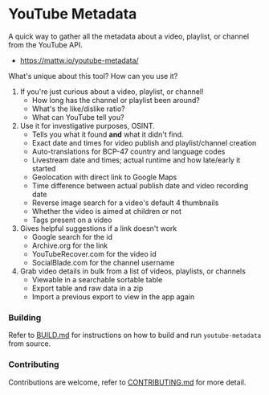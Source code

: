 # YouTube Metadata

A quick way to gather all the metadata about a video, playlist, or channel from the YouTube API.

- https://mattw.io/youtube-metadata/

What's unique about this tool? How can you use it?

1. If you're just curious about a video, playlist, or channel!
    - How long has the channel or playlist been around?
    - What's the like/dislike ratio?
    - What can YouTube tell you?
2. Use it for investigative purposes, OSINT.
    - Tells you what it found **and** what it didn't find.
    - Exact date and times for video publish and playlist/channel creation
    - Auto-translations for BCP-47 country and language codes
    - Livestream date and times; actual runtime and how late/early it started
    - Geolocation with direct link to Google Maps
    - Time difference between actual publish date and video recording date
    - Reverse image search for a video's default 4 thumbnails
    - Whether the video is aimed at children or not
    - Tags present on a video
3. Gives helpful suggestions if a link doesn't work
    - Google search for the id
    - Archive.org for the link
    - YouTubeRecover.com for the video id
    - SocialBlade.com for the channel username
4. Grab video details in bulk from a list of videos, playlists, or channels
   - Viewable in a searchable sortable table
   - Export table and raw data in a zip
   - Import a previous export to view in the app again

### Building

Refer to [BUILD.md](https://github.com/mattwright324/youtube-metadata/blob/master/BUILD.md)
for instructions on how to build and run `youtube-metadata` from source.

### Contributing

Contributions are welcome, refer
to [CONTRIBUTING.md](https://github.com/mattwright324/youtube-metadata/blob/master/CONTRIBUTING.md)
for more detail.
